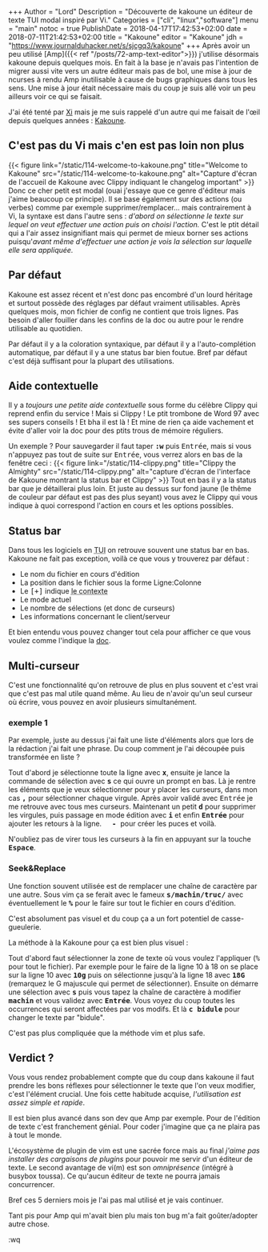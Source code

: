 +++
Author = "Lord"
Description = "Découverte de kakoune un éditeur de texte TUI modal inspiré par Vi."
Categories = ["cli", "linux","software"]
menu = "main"
notoc = true
PublishDate = 2018-04-17T17:42:53+02:00
date = 2018-07-11T21:42:53+02:00
title = "Kakoune"
editor = "Kakoune"
jdh = "https://www.journalduhacker.net/s/sjcgq3/kakoune"
+++
Après avoir un peu utilisé [Amp]({{< ref "/posts/72-amp-text-editor">}}) j'utilise désormais kakoune depuis quelques mois.
En fait à la base je n'avais pas l'intention de migrer aussi vite vers un autre éditeur mais pas de bol, une mise à jour de ncurses à rendu Amp inutilisable à cause de bugs graphiques dans tous les sens.
Une mise à jour était nécessaire mais du coup je suis allé voir un peu ailleurs voir ce qui se faisait.

J'ai été tenté par [Xi](https://github.com/google/xi-editor) mais je me suis rappelé d'un autre qui me faisait de l'œil depuis quelques années : [Kakoune](http://kakoune.org/).

## C'est pas du Vi mais c'en est pas loin non plus
{{< figure link="/static/114-welcome-to-kakoune.png" title="Welcome to Kakoune" src="/static/114-welcome-to-kakoune.png" alt="Capture d'écran de l'accueil de Kakoune avec Clippy indiquant le changelog important" >}}
Donc ce cher petit est modal (ouai j'essaye que ce genre d'éditeur mais j'aime beaucoup ce principe).
Il se base également sur des actions (ou verbes) comme par exemple supprimer/remplacer… mais contrairement à Vi, la syntaxe est dans l'autre sens : *d'abord on sélectionne le texte sur lequel on veut effectuer une action puis on choisi l'action.*
C'est le ptit détail qui a l'air assez insignifiant mais qui permet de mieux borner ses actions puisqu'*avant même d'effectuer une action je vois la sélection sur laquelle elle sera appliquée.*

## Par défaut
Kakoune est assez récent et n'est donc pas encombré d'un lourd héritage et surtout possède des réglages par défaut vraiment utilisables.
Après quelques mois, mon fichier de config ne contient que trois lignes.
Pas besoin d'aller fouiller dans les confins de la doc ou autre pour le rendre utilisable au quotidien.

Par défaut il y a la coloration syntaxique, par défaut il y a l'auto-complétion automatique, par défaut il y a une status bar bien foutue.
Bref par défaut c'est déjà suffisant pour la plupart des utilisations.

## Aide contextuelle
Il y a *toujours une petite aide contextuelle* sous forme du célèbre Clippy qui reprend enfin du service !
Mais si Clippy !
Le ptit trombone de Word 97 avec ses supers conseils !
Et bha il est là !
Et mine de rien ça aide vachement et évite d'aller voir la doc pour des ptits trous de mémoire réguliers.

Un exemple ?
Pour sauvegarder il faut taper <samp>**:w**</samp> puis <samp>Entrée</samp>, mais si vous n'appuyez pas tout de suite sur <samp>Entrée</samp>, vous verrez alors en bas de la fenêtre ceci :
{{< figure link="/static/114-clippy.png" title="Clippy the Almighty" src="/static/114-clippy.png" alt="capture d'écran de l'interface de Kakoune montrant la status bar et Clippy" >}}
Tout en bas il y a la status bar que je détaillerai plus loin.
Et juste au dessus sur fond jaune (le thême de couleur par défaut est pas des plus seyant) vous avez le Clippy qui vous indique à quoi correspond l'action en cours et les options possibles.

## Status bar
Dans tous les logiciels en <abbr title="Text User Interface, les logiciels en console avec interface graphique interactive">TUI</abbr> on retrouve souvent une status bar en bas.
Kakoune ne fait pas exception, voilà ce que vous y trouverez par défaut :

  - Le nom du fichier en cours d'édition
  - La position dans le fichier sous la forme Ligne:Colonne
  - Le <samp>[+]</samp> indique <abbr title="est-ce qu'il y a des modifs?, est-ce que c'est un nouveau fichier ?, est-ce que l'on est en débug ? est-ce qu'on enregistre une macro?">le contexte</abbr>
  - Le mode actuel
  - Le nombre de sélections (et donc de curseurs)
  - Les informations concernant le client/serveur

Et bien entendu vous pouvez changer tout cela pour afficher ce que vous voulez comme l'indique la [doc](https://github.com/mawww/kakoune/wiki/Status-Line).

## Multi-curseur
C'est une fonctionnalité qu'on retrouve de plus en plus souvent et c'est vrai que c'est pas mal utile quand même.
Au lieu de n'avoir qu'un seul curseur où écrire, vous pouvez en avoir plusieurs simultanément.

### exemple 1
Par exemple, juste au dessus j'ai fait une liste d'éléments alors que lors de la rédaction j'ai fait une phrase.
Du coup comment je l'ai découpée puis transformée en liste ?

Tout d'abord je sélectionne toute la ligne avec **<samp>x</samp>**, ensuite je lance la commande de sélection avec **<samp>s</samp>** ce qui ouvre un prompt en bas.
Là je rentre les éléments que je veux sélectionner pour y placer les curseurs, dans mon cas **<samp>,</samp>** pour sélectionner chaque virgule.
Après avoir validé avec <samp>Entrée</samp> je me retrouve avec tous mes curseurs.
Maintenant un petit **<samp>d</samp>** pour supprimer les virgules, puis passage en mode édition avec **<samp>i</samp>** et enfin **<samp>Entrée</samp>** pour ajouter les retours à la ligne.
**<samp>  - </samp>** pour créer les puces et voilà.

N'oubliez pas de virer tous les curseurs à la fin en appuyant sur la touche **<samp>Espace</samp>**. 

### Seek&Replace
Une fonction souvent utilisée est de remplacer une chaîne de caractère par une autre.
Sous vim ça se ferait avec le fameux **<samp>s/machin/truc/</samp>** avec éventuellement le **<samp>%</samp>** pour le faire sur tout le fichier en cours d'édition.

C'est absolument pas visuel et du coup ça a un fort potentiel de casse-gueulerie.

La méthode à la Kakoune pour ça est bien plus visuel :

Tout d'abord faut sélectionner la zone de texte où vous voulez l'appliquer (<samp>%</samp> pour tout le fichier).
Par exemple pour le faire de la ligne 10 à 18 on se place sur la ligne 10 avec **<samp>10g</samp>** puis on sélectionne jusqu'à la ligne 18 avec **<samp>18G</samp>** (remarquez le G majuscule qui permet de sélectionner).
Ensuite on démarre une sélection avec **<samp>s</samp>** puis vous tapez la chaîne de caractère à modifier **<samp>machin</samp>** et vous validez avec **<samp>Entrée</samp>**.
Vous voyez du coup toutes les occurrences qui seront affectées par vos modifs.
Et là **<samp>c bidule</samp>** pour changer le texte par "bidule".

C'est pas plus compliquée que la méthode vim et plus safe.

## Verdict ?
Vous vous rendez probablement compte que du coup dans kakoune il faut prendre les bons réflexes pour sélectionner le texte que l'on veux modifier, c'est l'élément crucial.
Une fois cette habitude acquise, *l'utilisation est assez simple et rapide*.

Il est bien plus avancé dans son dev que Amp par exemple.
Pour de l'édition de texte c'est franchement génial.
Pour coder j'imagine que ça ne plaira pas à tout le monde.

L'écosystème de plugin de vim est une sacrée force mais au final *j'aime pas installer des cargaisons de plugins* pour pouvoir me servir d'un éditeur de texte.
Le second avantage de vi(m) est son *omniprésence* (intégré à busybox toussa).
Ce qu'aucun éditeur de texte ne pourra jamais concurrencer.

Bref ces 5 derniers mois je l'ai pas mal utilisé et je vais continuer.

Tant pis pour Amp qui m'avait bien plu mais ton bug m'a fait goûter/adopter autre chose.

:wq
